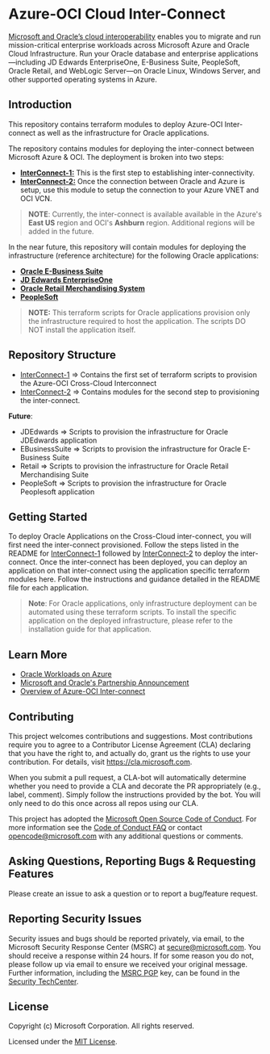 # Azure-OCI Cloud Inter-Connect

[Microsoft and Oracle’s cloud interoperability](https://news.microsoft.com/2019/06/05/microsoft-and-oracle-to-interconnect-microsoft-azure-and-oracle-cloud/) enables you to migrate and run mission-critical enterprise workloads across Microsoft Azure and Oracle Cloud Infrastructure. Run your Oracle database and enterprise applications—including JD Edwards EnterpriseOne, E-Business Suite, PeopleSoft, Oracle Retail, and WebLogic Server—on Oracle Linux, Windows Server, and other supported operating systems in Azure.

## Introduction

This repository contains terraform modules to deploy Azure-OCI Inter-connect as well as the infrastructure for Oracle applications. 

The repository contains modules for deploying the inter-connect between Microsoft Azure & OCI. The deployment is broken into two steps:

- [**InterConnect-1:**](/InterConnect-1) This is the first step to establishing inter-connectivity.
- [**InterConnect-2:**](/InterConnect-2) Once the connection between Oracle and Azure is setup, use this module to setup the connection to your Azure VNET and OCI VCN.

> **NOTE**: Currently, the inter-connect is available available in the Azure's **East US** region and OCI's **Ashburn** region. Additional regions will be added in the future.

In the near future, this repository will contain modules for deploying the infrastructure (reference architecture) for the following Oracle applications:

- [**Oracle E-Business Suite**](https://www.oracle.com/applications/ebusiness/)
- [**JD Edwards EnterpriseOne**](https://www.oracle.com/applications/jd-edwards-enterpriseone/)
- [**Oracle Retail Merchandising System**](https://www.oracle.com/industries/retail/products/merchandise-management/merchandising-system/)
- [**PeopleSoft**](https://www.oracle.com/applications/PEOPLESOFT/)

> **NOTE:** This terraform scripts for Oracle applications provision only the infrastructure required to host the application. The scripts DO NOT install the application itself.

## Repository Structure

- [InterConnect-1](/InterConnect-1) => Contains the first set of terraform scripts to provision the Azure-OCI Cross-Cloud Interconnect
- [InterConnect-2](/InterConnect-2) => Contains modules for the second step to provisioning the inter-connect.

**Future**:

- JDEdwards => Scripts to provision the infrastructure for Oracle JDEdwards application
- EBusinessSuite => Scripts to provision the infrastructure for Oracle E-Business Suite
- Retail => Scripts to provision the infrastructure for Oracle Retail Merchandising Suite
- PeopleSoft => Scripts to provision the infrastructure for Oracle Peoplesoft application

## Getting Started

To deploy Oracle Applications on the Cross-Cloud inter-connect, you will first need the inter-connect provisioned. Follow the steps listed in the README for [InterConnect-1](/InterConnect-1) followed by [InterConnect-2](/InterConnect-2) to deploy the inter-connect. Once the inter-connect has been deployed, you can deploy an application on that inter-connect using the application specific terraform modules here. Follow the instructions and guidance detailed in the README file for each application.
> **Note**: For Oracle applications, only infrastructure deployment can be automated using these terraform scripts. To install the specific application on the deployed infrastructure, please refer to the installation guide for that application.

## Learn More

- [Oracle Workloads on Azure](https://docs.microsoft.com/en-us/azure/virtual-machines/workloads/oracle/oracle-overview)
- [Microsoft and Oracle's Partnership Announcement](https://news.microsoft.com/2019/06/05/microsoft-and-oracle-to-interconnect-microsoft-azure-and-oracle-cloud/)
- [Overview of Azure-OCI Inter-connect](https://docs.microsoft.com/en-us/azure/virtual-machines/workloads/oracle/oracle-oci-overview)

## Contributing

This project welcomes contributions and suggestions.  Most contributions require you to agree to a
Contributor License Agreement (CLA) declaring that you have the right to, and actually do, grant us
the rights to use your contribution. For details, visit https://cla.microsoft.com.

When you submit a pull request, a CLA-bot will automatically determine whether you need to provide
a CLA and decorate the PR appropriately (e.g., label, comment). Simply follow the instructions
provided by the bot. You will only need to do this once across all repos using our CLA.

This project has adopted the [Microsoft Open Source Code of Conduct](https://opensource.microsoft.com/codeofconduct/).
For more information see the [Code of Conduct FAQ](https://opensource.microsoft.com/codeofconduct/faq/) or
contact [opencode@microsoft.com](mailto:opencode@microsoft.com) with any additional questions or comments.

## Asking Questions, Reporting Bugs & Requesting Features

Please create an issue to ask a question or to report a bug/feature request.

## Reporting Security Issues

Security issues and bugs should be reported privately, via email, to the Microsoft Security
Response Center (MSRC) at [secure@microsoft.com](mailto:secure@microsoft.com). You should
receive a response within 24 hours. If for some reason you do not, please follow up via
email to ensure we received your original message. Further information, including the
[MSRC PGP](https://technet.microsoft.com/en-us/security/dn606155) key, can be found in
the [Security TechCenter](https://technet.microsoft.com/en-us/security/default).

## License

Copyright (c) Microsoft Corporation. All rights reserved.

Licensed under the [MIT License](/LICENSE).
